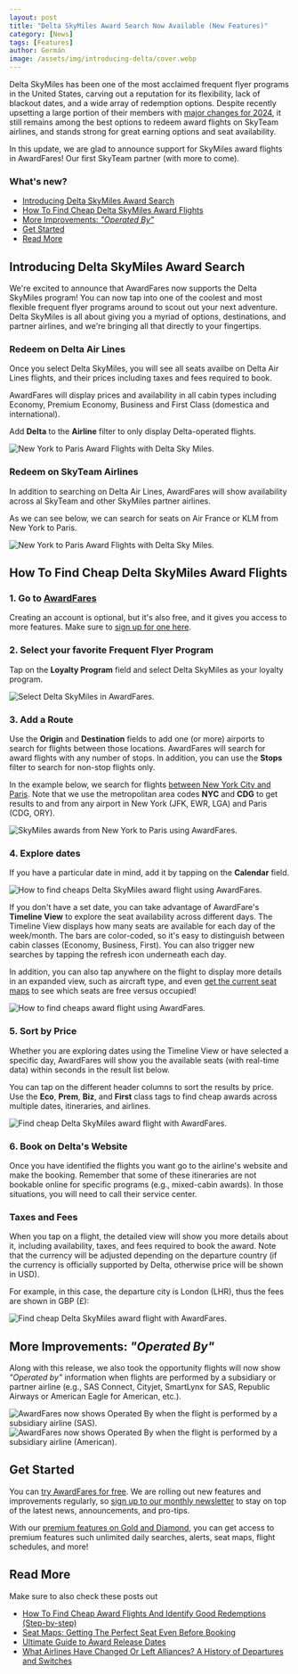 ```yaml
---
layout: post
title: "Delta SkyMiles Award Search Now Available (New Features)"
category: [News]
tags: [Features]
author: Germán
image: /assets/img/introducing-delta/cover.webp
---
```


Delta SkyMiles has been one of the most acclaimed frequent flyer programs in the United States, carving out a reputation for its flexibility, lack of blackout dates, and a wide array of redemption options. Despite recently upsetting a large portion of their members with [major changes for 2024](https://www.delta.com/us/en/skymiles/medallion-program/2024-program-updates), it still remains among the best options to redeem award flights on SkyTeam airlines, and stands strong for great earning options and seat availability.

In this update, we are glad to announce support for SkyMiles award flights in AwardFares! Our first SkyTeam partner (with more to come).

### What's new?

- [Introducing Delta SkyMiles Award Search](#introducing-delta-skymiles-award-search)
- [How To Find Cheap Delta SkyMiles Award Flights](#how-to-find-cheap-delta-skymiles-award-flights)
- [More Improvements: *"Operated By"*](#more-improvements-operated-by)
- [Get Started](#get-started)
- [Read More](#read-more)

## Introducing Delta SkyMiles Award Search

We're excited to announce that AwardFares now supports the Delta SkyMiles program! You can now tap into one of the coolest and most flexible frequent flyer programs around to scout out your next adventure. Delta SkyMiles is all about giving you a myriad of options, destinations, and partner airlines, and we're bringing all that directly to your fingertips.

### Redeem on Delta Air Lines

Once you select Delta SkyMiles, you will see all seats availbe on Delta Air Lines flights, and their prices including taxes and fees required to book.

AwardFares will display prices and availability in all cabin types including Economy, Premium Economy, Business and First Class (domestica and international).

Add **Delta** to the **Airline** filter to only display Delta-operated flights.

<img src="../assets/img/introducing-delta/jfk-cdg-delta.webp" alt="New York to Paris Award Flights with Delta Sky Miles." class="noborder"/>

### Redeem on SkyTeam Airlines

In addition to searching on Delta Air Lines, AwardFares will show availability across al SkyTeam and other SkyMiles partner airlines.

As we can see below, we can search for seats on Air France or KLM from New York to Paris.

<img src="../assets/img/introducing-delta/jfk-cdg-af.webp" alt="New York to Paris Award Flights with Delta Sky Miles." class="noborder"/>

## How To Find Cheap Delta SkyMiles Award Flights

### 1. Go to [AwardFares](https://awardfares.com/signup)

Creating an account is optional, but it's also free, and it gives you access to more features. Make sure to [sign up for one here](https://awardfares.com/signup).

### 2. Select your favorite **Frequent Flyer Program**

Tap on the **Loyalty Program** field and select Delta SkyMiles as your loyalty program.

<img src="../assets/img/introducing-delta/ffp-delta.webp" alt="Select Delta SkyMiles in AwardFares." class="noborder"/>

### 3. Add a Route

Use the **Origin** and **Destination** fields to add one (or more) airports to search for flights between those locations. AwardFares will search for award flights with any number of stops. In addition, you can use the **Stops** filter to search for non-stop flights only.

In the example below, we search for flights [between New York City and Paris](https://awardfares.com/search?area:NYC.area:CDG.;so:a;z:delta). Note that we use the metropolitan area codes **NYC** and **CDG** to get results to and from any airport in New York (JFK, EWR, LGA) and Paris (CDG, ORY).

<img src="../assets/img/introducing-delta/route.webp" alt="SkyMiles awards from New York to Paris using AwardFares." class="noborder"/>

### 4. Explore dates

If you have a particular date in mind, add it by tapping on the **Calendar** field.

<img src="../assets/img/introducing-delta/calendar.webp" alt="How to find cheaps Delta SkyMiles award flight using AwardFares." class="noborder" />

If you don't have a set date, you can take advantage of AwardFare's **Timeline View** to explore the seat availability across different days. The Timeline View displays how many seats are available for each day of the week/month. The bars are color-coded, so it's easy to distinguish between cabin classes (Economy, Business, First). You can also trigger new searches by tapping the refresh icon underneath each day.

In addition, you can also tap anywhere on the flight to display more details in an expanded view, such as aircraft type, and even [get the current seat maps](https://blog.awardfares.com/seatmaps-guide/) to see which seats are free versus occupied!

<img src="../assets/img/introducing-delta/timeline-view.webp" alt="How to find cheaps award flight using AwardFares." class="noborder"/>

### 5. Sort by Price

Whether you are exploring dates using the Timeline View or have selected a specific day, AwardFares will show you the available seats (with real-time data) within seconds in the result list below.

You can tap on the different header columns to sort the results by price. Use the **Eco**, **Prem**, **Biz**, and **First** class tags to find cheap awards across multiple dates, itineraries, and airlines.

<img src="../assets/img/introducing-delta/sort-by-price.gif" alt="Find cheap Delta SkyMiles award flight with AwardFares." class="noborder"/>

### 6. Book on Delta's Website

Once you have identified the flights you want go to the airline's website and make the booking. Remember that some of these itineraries are not bookable online for specific programs (e.g., mixed-cabin awards). In those situations, you will need to call their service center.

### Taxes and Fees

When you tap on a flight, the detailed view will show you more details about it, including availability, taxes, and fees required to book the award. Note that the currency will be adjusted depending on the departure country (if the currency is officially supported by Delta, otherwise price will be shown in USD).

For example, in this case, the departure city is London (LHR), thus the fees are shown in GBP (£):

<img src="../assets/img/introducing-delta/currency-gbp.webp" alt="Find cheap Delta SkyMiles award flight with AwardFares." class="noborder"/>

## More Improvements: *"Operated By"*

Along with this release, we also took the opportunity flights will now show *"Operated by"* information when flights are performed by a subsidiary or partner airline (e.g., SAS Connect, Cityjet, SmartLynx for SAS, Republic Airways or American Eagle for American, etc.).

<img src="../assets/img/introducing-delta/operated-by-sas.webp" alt="AwardFares now shows Operated By when the flight is performed by a subsidiary airline (SAS)." class="noborder"/>

<img src="../assets/img/introducing-delta/operated-by-aa.webp" alt="AwardFares now shows Operated By when the flight is performed by a subsidiary airline (American)." class="noborder"/>

## Get Started

You can [try AwardFares for free](https://awardfares.com/). We are rolling out new features and improvements regularly, so [sign up to our monthly newsletter](https://awardfares.com/newsletter) to stay on top of the latest news, announcements, and pro-tips.

With our [premium features on Gold and Diamond](https://awardfares.com/pricing), you can get access to premium features such unlimited daily searches, alerts, seat maps, flight schedules, and more!

## Read More

Make sure to also check these posts out

- [How To Find Cheap Award Flights And Identify Good Redemptions (Step-by-step)](https://blog.awardfares.com/how-to-find-cheap-award-flights/)
- [Seat Maps: Getting The Perfect Seat Even Before Booking](https://blog.awardfares.com/seatmaps-guide/)
- [Ultimate Guide to Award Release Dates](https://blog.awardfares.com/ultimate-guide-to-award-release-dates)
- [What Airlines Have Changed Or Left Alliances? A History of Departures and Switches](https://blog.awardfares.com/airline-alliances-changes/)